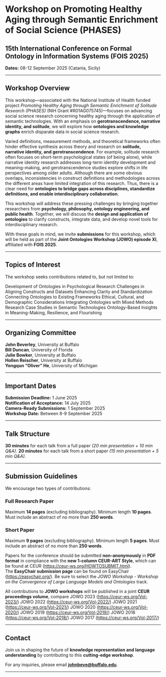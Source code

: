 # Workshop on Promoting Healthy Aging through Semantic Enrichment of Social Science (PHASES)

## 15th International Conference on Formal Ontology in Information Systems (FOIS 2025)

**Dates:** 08-12 September 2025 (Catania, Sicily)

---

## Workshop Overview

This workshop—associated with the National Institute of Health funded project *Promoting Healthy Aging through Semantic Enrichment of Solitude Research (PHASES)* (NIH Grant #R01AG075745)—focuses on advancing social science research concerning healthy aging through the application of semantic technologies. With an emphasis on **gerotranscendence, narrative identity, and solitude**, we will explore how **ontologies and knowledge graphs** enrich disparate data in social science research.

Varied definitions, measurement methods, and theoretical frameworks often hinder effective synthesis across theory and research on **solitude, narrative identity, and gerotranscendence**. For example, solitude research often focuses on short-term psychological states (of being alone), while narrative identity research addresses long-term identity development and meaning-making, and gerotranscendence studies explore shifts in life perspectives among older adults. Although there are some obvious overlaps, inconsistencies in construct definitions and methodologies across the different areas have limited integration of this research. Thus, there is a clear need for **ontologies to bridge gaps across disciplines, standardize definitions, and enable interdisciplinary collaboration**.

This workshop will address these pressing challenges by bringing together researchers from **psychology, philosophy, ontology engineering, and public health**. Together, we will discuss the **design and application of ontologies** to clarify constructs, integrate data, and develop novel tools for interdisciplinary research.

With these goals in mind, we invite **submissions** for this workshop, which will be held as part of the **Joint Ontologies Workshop (JOWO) episode XI**, affiliated with **FOIS 2025**.

---

## Topics of Interest

The workshop seeks contributions related to, but not limited to:

 Development of Ontologies in Psychological Research
 Challenges in Aligning Constructs and Datasets
 Enhancing Clarity and Standardization
 Connecting Ontologies to Existing Frameworks
 Ethical, Cultural, and Demographic Considerations
 Integrating Ontologies with Mixed Methods Research
 Case Studies in Semantic Technologies
 Ontology-Based Insights in Meaning-Making, Resilience, and Flourishing

---

## Organizing Committee

 **John Beverley**, University at Buffalo  
 **Bill Duncan**, University of Florida  
 **Julie Bowker**, University at Buffalo  
 **Hollen Reischer**, University at Buffalo  
 **Yongqun “Oliver” He**, University of Michigan  

---

## Important Dates

 **Submission Deadline:** 1 June 2025  
 **Notification of Acceptance:** 14 July 2025  
 **Camera-Ready Submissions:** 1 September 2025  
 **Workshop Date:** Between 8-9 September 2025  

---

## Talk Structure

 **30 minutes** for each talk from a full paper *(20 min presentation + 10 min Q&A)*.
 **20 minutes** for each talk from a short paper *(15 min presentation + 5 min Q&A)*.

---

## Submission Guidelines

We encourage two types of contributions:

### **Full Research Paper**
 Maximum **14 pages** (excluding bibliography).
 Minimum length **10 pages**.
 Must include an abstract of no more than **250 words**.

### **Short Paper**
 Maximum **9 pages** (excluding bibliography).
 Minimum length **5 pages**.
 Must include an abstract of no more than **250 words**.

Papers for the conference should be submitted **non-anonymously** in **PDF format** in compliance with the **new 1-column CEUR-ART Style**, which can be found at CEUR (https://ceur-ws.org/HOWTOSUBMIT.html).  
The **EasyChair submission page** can be found on EasyChair (https://easychair.org/). Be sure to select the *JOWO Workshop - Workshop on the Convergence of Large Language Models and Ontologies* track.

All contributions to **JOWO workshops** will be published in a joint **CEUR proceedings volume**, compare
 JOWO 2023 (https://ceur-ws.org/Vol-2023/)
 JOWO 2022 (https://ceur-ws.org/Vol-2022/)
 JOWO 2021 (https://ceur-ws.org/Vol-2021/)
 JOWO 2020 (https://ceur-ws.org/Vol-2020/)
 JOWO 2019 (https://ceur-ws.org/Vol-2019/)
 JOWO 2018 (https://ceur-ws.org/Vol-2018/)
 JOWO 2017 (https://ceur-ws.org/Vol-2017/)

---

## Contact

Join us in shaping the future of **knowledge representation and language understanding** by contributing to this **cutting-edge workshop**.

For any inquiries, please email **[johnbeve@buffalo.edu](mailto:johnbeve@buffalo.edu)**.

---
